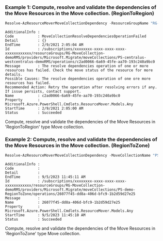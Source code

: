 ### Example 1: Compute, resolve and validate the dependencies of the Move Resources in the Move collection. (RegionToRegion)
```powershell
Resolve-AzResourceMoverMoveCollectionDependency -ResourceGroupName "RG-MoveCollection-demoRMS" -MoveCollectionName "PS-centralus-westcentralus-demoRMS" 
```

```output
AdditionalInfo : 
Code           : MoveCollectionResolveDependenciesOperationFailed
Detail         : {}
EndTime        : 2/9/2021 2:05:04 AM
Id             : /subscriptions/xxxxxxxx-xxxx-xxxx-xxxx-xxxxxxxxxxxx/resourceGroups/RG-MoveCollection-demoRMS/providers/Microsoft.Migrate/moveCollections/PS-centralus-westcentralus-demoRMS/operations/c2ad0066-6a69-45fe-aa70-193c240a9bc0
Message        : The resolve dependencies operation of one or more resources has failed. Check the move status of the resource for more details.
Possible Causes: The resolve dependencies operation of one ore more resources has failed.
Recommended Action: Retry the operation after resolving errors if any. If issue persists, contact support.
Name           : c2ad0066-6a69-45fe-aa70-193c240a9bc0
Property       : Microsoft.Azure.PowerShell.Cmdlets.ResourceMover.Models.Any
StartTime      : 2/9/2021 2:05:00 AM
Status         : Succeeded
```

Compute, resolve and validate the dependencies of the Move Resources in 'RegionToRegion' type Move collection.

### Example 2: Compute, resolve and validate the dependencies of the Move Resources in the Move collection. (RegionToZone)
```powershell
Resolve-AzResourceMoverMoveCollectionDependency -MoveCollectionName "PS-demo-RegionToZone"  -ResourceGroupName "RG-MoveCollection-demoRMS"
```

```output
AdditionalInfo :
Code           :
Detail         :
EndTime        : 9/5/2023 11:45:11 AM
Id             : /subscriptions/xxxxxxxx-xxxx-xxxx-xxxx-xxxxxxxxxxxx/resourceGroups/RG-MoveCollection-demoRMS/providers/Microsoft.Migrate/moveCollections/PS-demo-RegionToZone/operations/26077f45-dd8a-406d-bfc9-1b2d59d27e25
Message        :
Name           : 26077f45-dd8a-406d-bfc9-1b2d59d27e25
Property       : Microsoft.Azure.PowerShell.Cmdlets.ResourceMover.Models.Any
StartTime      : 9/5/2023 11:45:10 AM
Status         : Succeeded
```

Compute, resolve and validate the dependencies of the Move Resources in 'RegionToZone' type Move collection.